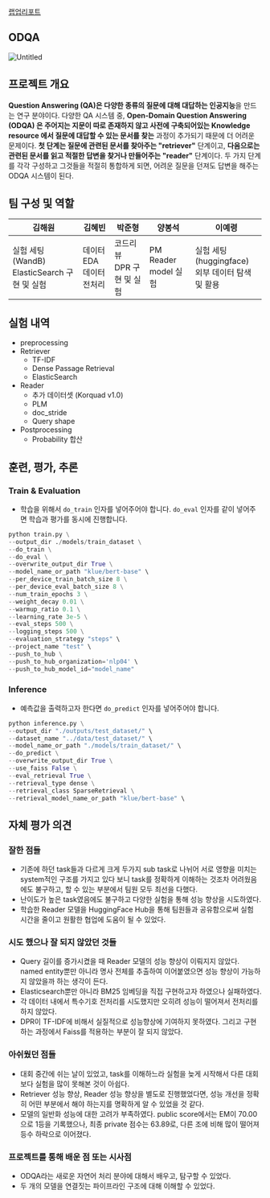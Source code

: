 [랩업리포트](https://www.notion.so/NLP04-ODQA-Wrap-up-Report-Public-06cff06e99c0431393ada242757420eb)

## ODQA

![Untitled](https://user-images.githubusercontent.com/42907231/211742201-ae51bdaa-b5fd-44c5-b5cc-522fe2251342.png)

## 프로젝트 개요

**Question Answering (QA)은 다양한 종류의 질문에 대해 대답하는 인공지능**을 만드는 연구 분야이다. 다양한 QA 시스템 중, **Open-Domain Question Answering (ODQA) 은 주어지는 지문이 따로 존재하지 않고 사전에 구축되어있는 Knowledge resource 에서 질문에 대답할 수 있는 문서를 찾는** 과정이 추가되기 때문에 더 어려운 문제이다. **첫 단계는 질문에 관련된 문서를 찾아주는 "retriever"** 단계이고, **다음으로는 관련된 문서를 읽고 적절한 답변을 찾거나 만들어주는 "reader"** 단계이다. 두 가지 단계를 각각 구성하고 그것들을 적절히 통합하게 되면, 어려운 질문을 던져도 답변을 해주는 ODQA 시스템이 된다.

## 팀 구성 및 역할

| 김해원 | 김혜빈 | 박준형 | 양봉석 | 이예령 |
| --- | --- | --- | --- | --- |
| 실험 세팅 (WandB) <br> ElasticSearch 구현 및 실험 | 데이터 EDA <br> 데이터 전처리 | 코드리뷰 <br> DPR 구현 및 실험 | PM <br> Reader model 실험 | 실험 세팅 (huggingface) <br> 외부 데이터 탐색 및 활용 |

## 실험 내역

- preprocessing
- Retriever
    - TF-IDF
    - Dense Passage Retrieval
    - ElasticSearch
- Reader
    - 추가 데이터셋 (Korquad v1.0)
    - PLM
    - doc_stride
    - Query shape
- Postprocessing
    - Probability 합산

## 훈련, 평가, 추론

### Train & Evaluation

- 학습을 위해서 `do_train` 인자를 넣어주어야 합니다. `do_eval` 인자를 같이 넣어주면 학습과 평가를 동시에 진행합니다.

```python
python train.py \
--output_dir ./models/train_dataset \
--do_train \
--do_eval \
--overwrite_output_dir True \
--model_name_or_path "klue/bert-base" \
--per_device_train_batch_size 8 \
--per_device_eval_batch_size 8 \
--num_train_epochs 3 \
--weight_decay 0.01 \
--warmup_ratio 0.1 \
--learning_rate 3e-5 \
--eval_steps 500 \
--logging_steps 500 \
--evaluation_strategy "steps" \
--project_name "test" \
--push_to_hub \
--push_to_hub_organization='nlp04' \
--push_to_hub_model_id="model_name"
```

### Inference

- 예측값을 출력하고자 한다면 `do_predict` 인자를 넣어주어야 합니다.

```python
python inference.py \
--output_dir "./outputs/test_dataset/" \
--dataset_name "../data/test_dataset/" \
--model_name_or_path "./models/train_dataset/" \
--do_predict \
--overwrite_output_dir True \
--use_faiss False \
--eval_retrieval True \
--retrieval_type dense \
--retrieval_class SparseRetrieval \
--retrieval_model_name_or_path "klue/bert-base" \
```

## 자체 평가 의견

### 잘한 점들

- 기존에 하던 task들과 다르게 크게 두가지 sub task로 나뉘어 서로 영향을 미치는 system적인 구조를 가지고 있다 보니 task를 정확하게 이해하는 것조차 어려웠음에도 불구하고, 할 수 있는 부분에서 팀원 모두 최선을 다했다.
- 난이도가 높은 task였음에도 불구하고 다양한 실험을 통해 성능 향상을 시도하였다.
- 학습한 Reader 모델을 HuggingFace Hub을 통해 팀원들과 공유함으로써 실험 시간을 줄이고 원활한 협업에 도움이 될 수 있었다.

### 시도 했으나 잘 되지 않았던 것들

- Query 길이를 증가시켰을 때 Reader 모델의 성능 향상이 이뤄지지 않았다. named entity뿐만 아니라 명사 전체를 추출하여 이어붙였으면 성능 향상이 가능하지 않았을까 하는 생각이 든다.
- Elasticsearch뿐만 아니라 BM25 임베딩을 직접 구현하고자 하였으나 실패하였다.
- 각 데이터 내에서 특수기호 전처리를 시도했지만 오히려 성능이 떨어져서 전처리를 하지 않았다.
- DPR이 TF-IDF에 비해서 실질적으로 성능향상에 기여하지 못하였다. 그리고 구현하는 과정에서 Faiss를 적용하는 부분이 잘 되지 않았다.

### 아쉬웠던 점들

- 대회 중간에 쉬는 날이 있었고, task를 이해하느라 실험을 늦게 시작해서 다른 대회보다 실험을 많이 못해본 것이 아쉽다.
- Retriever 성능 향상, Reader 성능 향상을 별도로 진행했었다면, 성능 개선을 정확히 어떤 부분에서 해야 하는지를 명확하게 알 수 있었을 것 같다.
- 모델의 일반화 성능에 대한 고려가 부족하였다. public score에서는 EM이 70.00으로 1등을 기록했으나, 최종 private 점수는 63.89로, 다른 조에 비해 많이 떨어져 등수 하락으로 이어졌다.

### 프로젝트를 통해 배운 점 또는 시사점

- ODQA라는 새로운 자연어 처리 분야에 대해서 배우고, 탐구할 수 있었다.
- 두 개의 모델을 연결짓는 파이프라인 구조에 대해 이해할 수 있었다.
